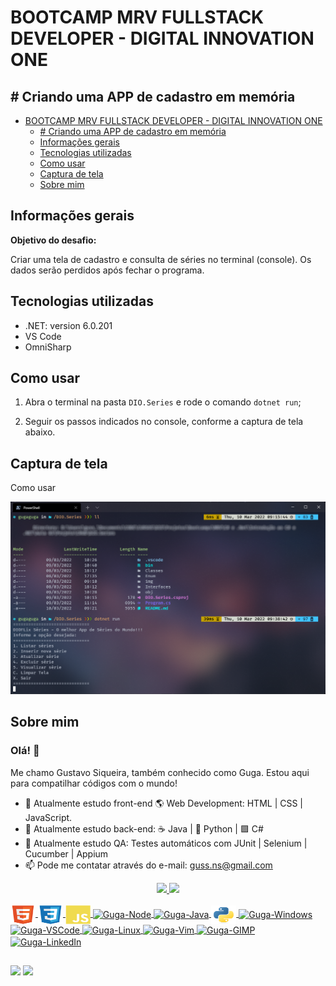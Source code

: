 # BOOTCAMP MRV FULLSTACK DEVELOPER - DIGITAL INNOVATION ONE

## # Criando uma APP de cadastro em memória

<!-- TOC -->

- [BOOTCAMP MRV FULLSTACK DEVELOPER - DIGITAL INNOVATION ONE](#bootcamp-mrv-fullstack-developer---digital-innovation-one)
    - [# Criando uma APP de cadastro em memória](#-criando-uma-app-de-cadastro-em-mem%C3%B3ria)
    - [Informações gerais](#informa%C3%A7%C3%B5es-gerais)
    - [Tecnologias utilizadas](#tecnologias-utilizadas)
    - [Como usar](#como-usar)
    - [Captura de tela](#captura-de-tela)
    - [Sobre mim](#sobre-mim)

<!-- /TOC -->

## Informações gerais

**Objetivo do desafio:**

Criar uma tela de cadastro e consulta de séries no terminal (console). Os dados serão perdidos após fechar o programa.

## Tecnologias utilizadas

- .NET: version 6.0.201
- VS Code
- OmniSharp

## Como usar

1. Abra o terminal na pasta `DIO.Series` e rode o comando `dotnet run`;

2. Seguir os passos indicados no console, conforme a captura de tela abaixo.

## Captura de tela

Como usar

![Screenshot resultado](./img/screenshot-001.png)

## Sobre mim

<!-- TOC ignore:true -->
### Olá! 👋

Me chamo Gustavo Siqueira, também conhecido como Guga. Estou aqui para compatilhar códigos com o mundo!

- 🌱 Atualmente estudo front-end 🌎 Web Development: HTML | CSS | JavaScript.
- 🦾 Atualmente estudo back-end: ☕ Java | 🐍 Python | 🟪 C#
- 🐞 Atualmente estudo QA: Testes automáticos com JUnit | Selenium | Cucumber | Appium
- 📫 Pode me contatar através do e-mail: guss.ns@gmail.com

<div align="center">
  <a href="https://github.com/siqueira-gustavo">
  <img height="160em" src="https://github-readme-stats.vercel.app/api?username=siqueira-gustavo&show_icons=true&theme=onedark&include_all_commits=true&count_private=true"/>
  <img height="160em" src="https://github-readme-stats.vercel.app/api/top-langs/?username=siqueira-gustavo&layout=compact&langs_count=7&theme=onedark"/>
</div>
<div style="display: inline_block"><br>
  <img align="center" alt="Guga-HTML" height="30" width="40" src="https://raw.githubusercontent.com/devicons/devicon/master/icons/html5/html5-original.svg">
  <img align="center" alt="Guga-CSS" height="30" width="40" src="https://raw.githubusercontent.com/devicons/devicon/master/icons/css3/css3-original.svg">
  <img align="center" alt="Guga-JS" height="30" width="40" src="https://raw.githubusercontent.com/devicons/devicon/master/icons/javascript/javascript-plain.svg">
  <img align="center" alt="Guga-Node" height="30" width="40" src="https://cdn.jsdelivr.net/gh/devicons/devicon/icons/nodejs/nodejs-original.svg">
  <img align="center" alt="Guga-Java" height="30" width="40" src="https://cdn.jsdelivr.net/gh/devicons/devicon/icons/java/java-original-wordmark.svg">
  <img align="center" alt="Guga-Python" height="30" width="40" src="https://raw.githubusercontent.com/devicons/devicon/master/icons/python/python-original.svg">
  <img align="center" alt="Guga-Windows" height="30" width="40" src="https://cdn.jsdelivr.net/gh/devicons/devicon/icons/windows8/windows8-original.svg">
  <img align="center" alt="Guga-VSCode" height="30" width="40" src="https://cdn.jsdelivr.net/gh/devicons/devicon/icons/vscode/vscode-original.svg">
  <img align="center" alt="Guga-Linux" height="30" width="40" src="https://cdn.jsdelivr.net/gh/devicons/devicon/icons/linux/linux-original.svg">
  <img align="center" alt="Guga-Vim" height="30" width="40" src="https://cdn.jsdelivr.net/gh/devicons/devicon/icons/vim/vim-original.svg">
  <img align="center" alt="Guga-GIMP" height="30" width="40" src="https://cdn.jsdelivr.net/gh/devicons/devicon/icons/gimp/gimp-original.svg">
  <img align="center" alt="Guga-LinkedIn" height="30" width="40" src="https://cdn.jsdelivr.net/gh/devicons/devicon/icons/linkedin/linkedin-original.svg">
</div>

<!-- TOC ignore:true -->
##

<div>
  <a href = "mailto:guss.ns@gmail.com"><img src="https://img.shields.io/badge/-Gmail-%23333?style=for-the-badge&logo=gmail&logoColor=white" target="_blank"></a>
  <a href="https://www.linkedin.com/in/gustavo-siqueira-759465181/" target="_blank"><img src="https://img.shields.io/badge/-LinkedIn-%230077B5?style=for-the-badge&logo=linkedin&logoColor=white" target="_blank"></a>

  <!-- ![Snake animation](https://github.com/siqueira-gustavo/siqueira-gustavo/blob/output/github-contribution-grid-snake.svg) -->

</div>
